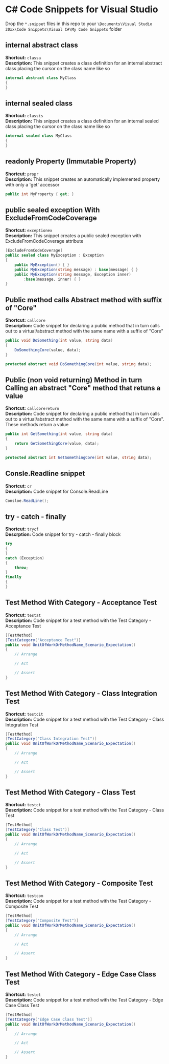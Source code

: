 # C# Code Snippets for Visual Studio
Drop the `*.snippet` files in this repo to your `\Documents\Visual Studio 20xx\Code Snippets\Visual C#\My Code Snippets` folder 

## internal abstract class
**Shortcut:** `classa`  
**Description:** This snippet creates a class definition for an internal abstract class placing the cursor on the class name like so    
```C#    
internal abstract class MyClass
{    
}
```
## internal sealed class  
**Shortcut:** `classis`  
**Description:** This snippet creates a class definition for an internal sealed class placing the cursor on the class name like so
```C#    
internal sealed class MyClass
{    
}
```
## readonly Property (Immutable Property)  
**Shortcut:** `propr`  
**Description:** This snippet creates an automatically implemented property with only a 'get' accessor
```C#
public int MyProperty { get; }
```
## public sealed exception With ExcludeFromCodeCoverage  
**Shortcut:** `exceptionex`  
**Description:** This snippet creates a public sealed exception with ExcludeFromCodeCoverage attribute
```C#
[ExcludeFromCodeCoverage]
public sealed class MyException : Exception
{
    public MyException() { }
    public MyException(string message) : base(message) { }
    public MyException(string message, Exception inner)
        :base(message, inner) { }
}
```
## Public method calls Abstract method with suffix of "Core"  
**Shortcut:** `callcore`  
**Description:** Code snippet for declaring a public method that in turn calls out to a virtual/abstract method with the same name with a suffix of "Core"

```C#
public void DoSomething(int value, string data)
{
    DoSomethingCore(value, data);
}

protected abstract void DoSomethingCore(int value, string data);
```
## Public (non void returning) Method in turn Calling an abstract "Core" method that retuns a value  
**Shortcut:** `callcorereturn`    
**Description:** Code snippet for declaring a public method that in turn calls out to a virtual/abstract method with the same name with a suffix of "Core". These methods return a value
```C#
public int GetSomething(int value, string data)
{
    return GetSomethingCore(value, data);
}

protected abstract int GetSomethingCore(int value, string data);
```
## Consle.Readline snippet  
**Shortcut:** `cr`  
**Description:** Code snippet for Console.ReadLine
```C#
Consloe.ReadLine();
```
## try - catch - finally  
**Shortcut:** `trycf`  
**Descrption:** Code snippet for try - catch - finally block
```C#
try
{
}
catch (Exception)
{
    throw;
}
finally
{
}
```
## Test Method With Category - Acceptance Test  
**Shortcut:** `testat`  
**Description:** Code snippet for a test method with the Test Category - Acceptance Test
```C#
[TestMethod]
[TestCategory("Acceptance Test")]
public void UnitOfWorkOrMethodName_Scenario_Expectation()
{
    // Arrange

    // Act

    // Assert
}
```
## Test Method With Category - Class Integration Test  
**Shortcut:** `testcit`  
**Description:** Code snippet for a test method with the Test Category - Class Integration Test
```C#
[TestMethod]
[TestCategory("Class Integration Test")]
public void UnitOfWorkOrMethodName_Scenario_Expectation()
{
    // Arrange

    // Act

    // Assert
}
```
## Test Method With Category - Class Test
**Shortcut:** `testct`  
**Description:** Code snippet for a test method with the Test Category - Class Test
```C#
[TestMethod]
[TestCategory("Class Test")]
public void UnitOfWorkOrMethodName_Scenario_Expectation()
{
    // Arrange

    // Act

    // Assert
}
```
## Test Method With Category - Composite Test
**Shortcut:** `testcom`  
**Description:** Code snippet for a test method with the Test Category - Composite Test
```C#
[TestMethod]
[TestCategory("Composite Test")]
public void UnitOfWorkOrMethodName_Scenario_Expectation()
{
    // Arrange

    // Act

    // Assert
}
```
## Test Method With Category - Edge Case Class Test
**Shortcut:** `testet`  
**Description:** Code snippet for a test method with the Test Category - Edge Case Class Test
```C#
[TestMethod]
[TestCategory("Edge Case Class Test")]
public void UnitOfWorkOrMethodName_Scenario_Expectation()
{
    // Arrange

    // Act

    // Assert
}
```